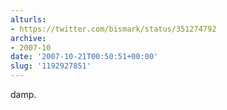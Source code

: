 ```yaml
---
alturls:
- https://twitter.com/bismark/status/351274792
archive:
- 2007-10
date: '2007-10-21T00:50:51+00:00'
slug: '1192927851'
---
```


damp.

